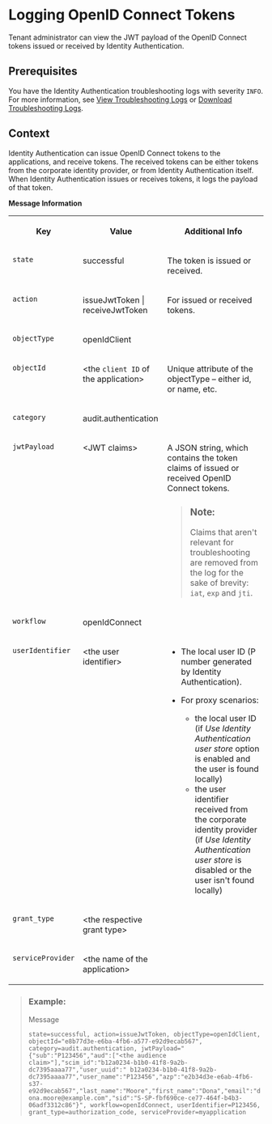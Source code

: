 <!-- loiob6c42b53518b46de8b4dffd8c4c52ed7 -->

# Logging OpenID Connect Tokens

Tenant administrator can view the JWT payload of the OpenID Connect tokens issued or received by Identity Authentication.



<a name="loiob6c42b53518b46de8b4dffd8c4c52ed7__prereq_ybj_bgn_hwb"/>

## Prerequisites

You have the Identity Authentication troubleshooting logs with severity `INFO`. For more information, see [View Troubleshooting Logs](view-troubleshooting-logs-6e7543f.md) or [Download Troubleshooting Logs](download-troubleshooting-logs-2732321.md).



## Context

Identity Authentication can issue OpenID Connect tokens to the applications, and receive tokens. The received tokens can be either tokens from the corporate identity provider, or from Identity Authentication itself. When Identity Authentication issues or receives tokens, it logs the payload of that token.

**Message Information**


<table>
<tr>
<th valign="top">

Key



</th>
<th valign="top">

Value



</th>
<th valign="top">

Additional Info



</th>
</tr>
<tr>
<td valign="top">

`state`



</td>
<td valign="top">

successful



</td>
<td valign="top">

The token is issued or received.



</td>
</tr>
<tr>
<td valign="top">

`action`



</td>
<td valign="top">

issueJwtToken | receiveJwtToken



</td>
<td valign="top">

For issued or received tokens.



</td>
</tr>
<tr>
<td valign="top">

`objectType`



</td>
<td valign="top">

openIdClient



</td>
<td valign="top">

 



</td>
</tr>
<tr>
<td valign="top">

`objectId`



</td>
<td valign="top">

<the `client ID` of the application\>



</td>
<td valign="top">

Unique attribute of the objectType – either id, or name, etc.



</td>
</tr>
<tr>
<td valign="top">

`category`



</td>
<td valign="top">

audit.authentication



</td>
<td valign="top">

 



</td>
</tr>
<tr>
<td valign="top">

`jwtPayload`



</td>
<td valign="top">

<JWT claims\>



</td>
<td valign="top">

A JSON string, which contains the token claims of issued or received OpenID Connect tokens.

> ### Note:  
> Claims that aren't relevant for troubleshooting are removed from the log for the sake of brevity: `iat`, `exp` and `jti`.



</td>
</tr>
<tr>
<td valign="top">

`workflow`



</td>
<td valign="top">

openIdConnect



</td>
<td valign="top">

 



</td>
</tr>
<tr>
<td valign="top">

`userIdentifier`



</td>
<td valign="top">

<the user identifier\>



</td>
<td valign="top">

-   The local user ID \(P number generated by Identity Authentication\).

-   For proxy scenarios:

    -   the local user ID \(if *Use Identity Authentication user store* option is enabled and the user is found locally\)
    -   the user identifier received from the corporate identity provider \(if *Use Identity Authentication user store* is disabled or the user isn't found locally\)




</td>
</tr>
<tr>
<td valign="top">

`grant_type`



</td>
<td valign="top">

<the respective grant type\>



</td>
<td valign="top">

 



</td>
</tr>
<tr>
<td valign="top">

`serviceProvider`



</td>
<td valign="top">

<the name of the application\>



</td>
<td valign="top">

 



</td>
</tr>
</table>

> ### Example:  
> Message
> 
> `state=successful, action=issueJwtToken, objectType=openIdClient, objectId="e8b77d3e-e6ba-4fb6-a577-e92d9ecab567", category=audit.authentication, jwtPayload="{"sub":"P123456","aud":["<the audience claim>"],"scim_id":"b12a0234-b1b0-41f8-9a2b-dc7395aaaa77","user_uuid":" b12a0234-b1b0-41f8-9a2b-dc7395aaaa77","user_name":"P123456","azp":"e2b34d3e-e6ab-4fb6-s37-e92d9ecab567","last_name":"Moore","first_name":"Dona","email":"dona.moore@example.com","sid":"S-SP-fbf690ce-ce77-464f-b4b3-06adf3312c86"}", workflow=openIdConnect, userIdentifier=P123456, grant_type=authorization_code, serviceProvider=myapplication`

